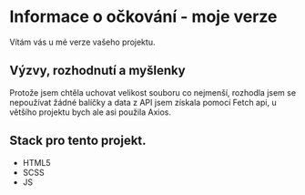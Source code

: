 # Informace o očkování - moje verze

Vítám vás u mé verze vašeho projektu. 

## Výzvy, rozhodnutí a myšlenky 

Protože jsem chtěla uchovat velikost souboru co nejmenší, rozhodla jsem se nepoužívat žádné balíčky a data z API jsem získala pomocí Fetch api, u většího projektu bych ale asi použila Axios. 

## Stack pro tento projekt. 

- HTML5
- SCSS
- JS
